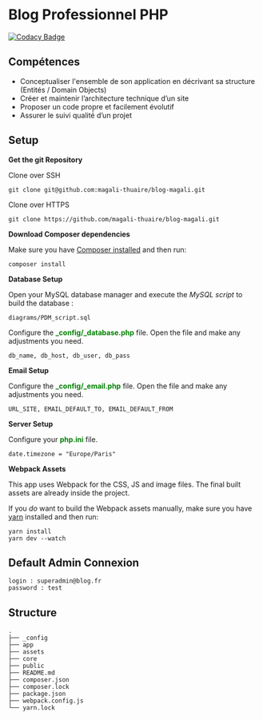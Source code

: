 # Blog Professionnel PHP

[![Codacy Badge](https://app.codacy.com/project/badge/Grade/17359770e1184cfab6bf0ff01b210f21)](https://www.codacy.com/gh/magali-thuaire/blog-magali/dashboard?utm_source=github.com&amp;utm_medium=referral&amp;utm_content=magali-thuaire/blog-magali&amp;utm_campaign=Badge_Grade)

## Compétences

-	Conceptualiser l'ensemble de son application en décrivant sa structure (Entités / Domain Objects)
-	Créer et maintenir l’architecture technique d’un site
-	Proposer un code propre et facilement évolutif 
-	Assurer le suivi qualité́ d’un projet

## Setup

**Get the git Repository**

Clone over SSH

```
git clone git@github.com:magali-thuaire/blog-magali.git 
```

Clone over HTTPS

```
git clone https://github.com/magali-thuaire/blog-magali.git
```


**Download Composer dependencies**

Make sure you have [Composer installed](https://getcomposer.org/download/)
and then run:

```
composer install
```

**Database Setup**

Open your MySQL database manager and execute the *MySQL script* to build the database :

```
diagrams/PDM_script.sql
```

Configure the <span style="color:green">**_config/_database.php**</span> file. Open the file and make any adjustments you need.

```
db_name, db_host, db_user, db_pass
```

**Email Setup**

Configure the <span style="color:green">**_config/_email.php**</span> file. Open the file and make any adjustments you need.

```
URL_SITE, EMAIL_DEFAULT_TO, EMAIL_DEFAULT_FROM
```

**Server Setup**

Configure your <span style="color:green">**php.ini**</span> file.

```
date.timezone = "Europe/Paris"
```
**Webpack Assets**

This app uses Webpack for the CSS, JS and image files. The final built assets are already inside the
project.

If you *do* want to build the Webpack assets manually, make sure you have [yarn](https://yarnpkg.com/lang/en/)
installed and then run:

```
yarn install
yarn dev --watch
```

## Default Admin Connexion
```
login : superadmin@blog.fr
password : test
```

## Structure
```
.
├── _config
├── app
├── assets
├── core
├── public
├── README.md
├── composer.json
├── composer.lock
├── package.json
├── webpack.config.js
└── yarn.lock
```
